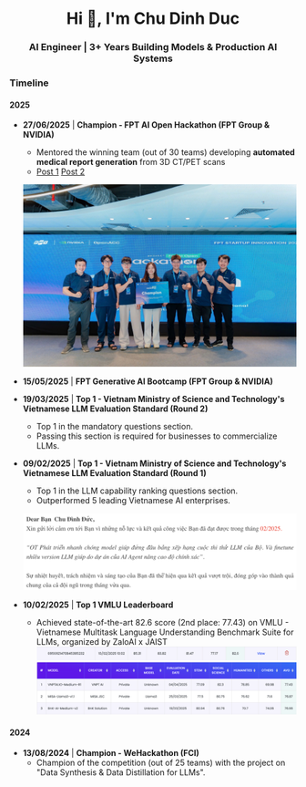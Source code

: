 <h1 align="center">Hi 👋, I'm Chu Dinh Duc</h1>
<h3 align="center">AI Engineer | 3+ Years Building Models & Production AI Systems</h3>

### Timeline

#### 2025

-   **27/06/2025** | **Champion - FPT AI Open Hackathon (FPT Group & NVIDIA)**  
    - Mentored the winning team (out of 30 teams) developing **automated medical report generation** from 3D CT/PET scans
    - [Post 1](https://www.linkedin.com/posts/fptsmartcloud_fptsmartcloud-ai-nvidia-activity-7338844274542682112-a1kH?utm_source=share&utm_medium=member_desktop&rcm=ACoAAD7BR3AB4kvKsrc_EhwMQIdQ3bt7UsyWUSc) [Post 2](https://fptcloud.com/fpt-ai-open-hackathon-cong-huong-tinh-than-sang-tao-but-pha-tuong-lai-ai-viet/)
    <p align="center">
      <img src="https://github.com/duccd4/duccd4/blob/main/FPT_AI_Open_Hackathon_2025.jpg" alt="Champion Award Ceremony" width="650"/>
    </p>

-   **15/05/2025** | **FPT Generative AI Bootcamp (FPT Group & NVIDIA)**  

-   **19/03/2025** | **Top 1 - Vietnam Ministry of Science and Technology's Vietnamese LLM Evaluation Standard (Round 2)**
    - Top 1 in the mandatory questions section.
    - Passing this section is required for businesses to commercialize LLMs.

-   **09/02/2025** | **Top 1 - Vietnam Ministry of Science and Technology's Vietnamese LLM Evaluation Standard (Round 1)**
    - Top 1 in the LLM capability ranking questions section.
    - Outperformed 5 leading Vietnamese AI enterprises.
    <p align="center">
      <a href="web_link">
        <img src="https://raw.githubusercontent.com/duccd4/duccd4/main/most1.png" alt="LLM Leaderboard" width="650"/>
      </a>
    </p>

-   **10/02/2025** | **Top 1 VMLU Leaderboard**
    - Achieved state-of-the-art 82.6 score (2nd place: 77.43) on VMLU - Vietnamese Multitask Language Understanding Benchmark Suite for LLMs, organized by ZaloAI x JAIST
    [![LLM Leaderboard](https://github.com/duccd4/duccd4/blob/main/vmlu1.png)](web_link)
    [![LLM Leaderboard](https://github.com/duccd4/duccd4/blob/main/vmlu2.png)](web_link)

#### 2024

-   **13/08/2024** | **Champion - WeHackathon (FCI)**
    - Champion of the competition (out of 25 teams) with the project on "Data Synthesis & Data Distillation for LLMs".
